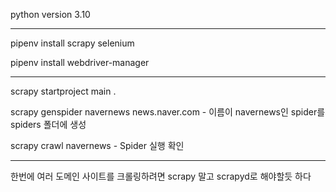 python version 3.10

---

pipenv install scrapy selenium

pipenv install webdriver-manager

---

scrapy startproject main .

scrapy genspider navernews news.naver.com - 이름이 navernews인 spider를 spiders 폴더에 생성

scrapy crawl navernews - Spider 실행 확인

---

한번에 여러 도메인 사이트를 크롤링하려면 scrapy 말고 scrapyd로 해야할듯 하다